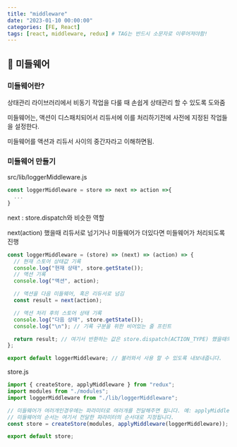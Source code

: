 ```yaml
---
title: "middleware"
date: "2023-01-10 00:00:00"
categories: [FE, React]
tags: [react, middleware, redux] # TAG는 반드시 소문자로 이루어져야함!
---
```


## 📌 미들웨어

### 미들웨어란?

상태관리 라이브러리에서 비동기 작업을 다룰 때 손쉽게 상태관리 할 수 있도록 도와줌

미들웨어는, 액션이 디스패치되어서 리듀서에 이를 처리하기전에 사전에 지정된 작업들을 설정한다.

미들웨어를 액션과 리듀서 사이의 중간자라고 이해하면됨.

### 미들웨어 만들기

src/lib/loggerMiddleware.js

```javascript
const loggerMiddleware = store => next => action =>{
  ...
}
```

next : store.dispatch와 비슷한 역할

next(action) 했을때 리듀서로 넘기거나 미들웨어가 더있다면 미들웨어가 처리되도록 진행

```javascript
const loggerMiddleware = (store) => (next) => (action) => {
  // 현재 스토어 상태값 기록
  console.log("현재 상태", store.getState());
  // 액션 기록
  console.log("액션", action);

  // 액션을 다음 미들웨어, 혹은 리듀서로 넘김
  const result = next(action);

  // 액션 처리 후의 스토어 상태 기록
  console.log("다음 상태", store.getState());
  console.log("\n"); // 기록 구분을 위한 비어있는 줄 프린트

  return result; // 여기서 반환하는 값은 store.dispatch(ACTION_TYPE) 했을때의 결과로 설정됩니다
};

export default loggerMiddleware; // 불러와서 사용 할 수 있도록 내보내줍니다.
```

store.js

```javascript
import { createStore, applyMiddleware } from "redux";
import modules from "./modules";
import loggerMiddleware from "./lib/loggerMiddleware";

// 미들웨어가 여러개인경우에는 파라미터로 여러개를 전달해주면 됩니다. 예: applyMiddleware(a,b,c)
// 미들웨어의 순서는 여기서 전달한 파라미터의 순서대로 지정됩니다.
const store = createStore(modules, applyMiddleware(loggerMiddleware));

export default store;
```
